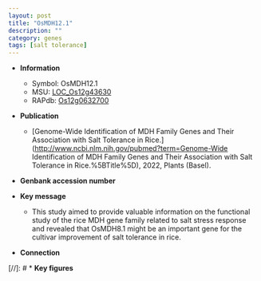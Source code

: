 ```yaml
---
layout: post
title: "OsMDH12.1"
description: ""
category: genes
tags: [salt tolerance]
---
```


* **Information**  
    + Symbol: OsMDH12.1  
    + MSU: [LOC_Os12g43630](http://rice.uga.edu/cgi-bin/ORF_infopage.cgi?orf=LOC_Os12g43630)  
    + RAPdb: [Os12g0632700](http://rapdb.dna.affrc.go.jp/viewer/gbrowse_details/irgsp1?name=Os12g0632700)  

* **Publication**  
    + [Genome-Wide Identification of MDH Family Genes and Their Association with Salt Tolerance in Rice.](http://www.ncbi.nlm.nih.gov/pubmed?term=Genome-Wide Identification of MDH Family Genes and Their Association with Salt Tolerance in Rice.%5BTitle%5D), 2022, Plants (Basel).

* **Genbank accession number**  

* **Key message**  
    + This study aimed to provide valuable information on the functional study of the rice MDH gene family related to salt stress response and revealed that OsMDH8.1 might be an important gene for the cultivar improvement of salt tolerance in rice.

* **Connection**  

[//]: # * **Key figures**  



